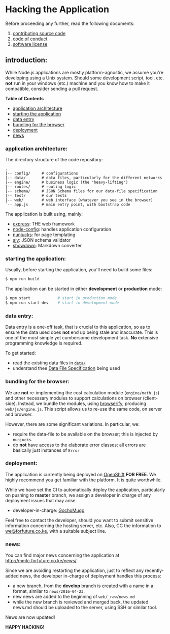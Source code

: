 # Hacking the Application

Before proceeding any further, read the following documents:

1. [contributing source code][contrib]
1. [code of conduct][coc]
1. [software license][license]

[contrib]:https://github.com/forfuturellc/workflow/blob/master/CONTRIBUTING.md
[coc]:https://github.com/forfuturellc/workflow/blob/master/CODE_OF_CONDUCT.md
[license]:https://github.com/forfuturellc/mmtc-ke/blob/master/LICENSE.txt


## introduction:

While Node.js applications are mostly platform-agnostic, we assume you're
developing using a Unix system. Should some development script, tool, etc.
**not** run in your windows (etc.) machine and you know how to make it
compatible, consider sending a pull request.

**Table of Contents**

* [application architecture](#arch)
* [starting the application](#start)
* [data entry](#data-entry)
* [bundling for the browser](#browser-bundle)
* [deployment](#deploy)
* [news](#news)


<a name="arch"></a>
### application architecture:

The directory structure of the code repository:

```
.
|-- config/     # configurations
|-- data/       # data files, particularly for the different networks
|-- engine/     # business logic (the "heavy-lifting")
|-- routes/     # routing logic
|-- schema/     # JSON Schema files for our data-file specification
|-- test/       # our tests
|-- web/        # web interface (whatever you see in the browser)
`-- app.js      # main entry point, with bootstrap code
```

The application is built using, mainly:

* [express][express]: THE web framework
* [node-config][node-config]: handles application configuration
* [nunjucks][nunjucks]: for page templating
* [ajv][ajv]: JSON schema validator
* [showdown][showdown]: Markdown converter

[express]:http://expressjs.com/
[node-config]:https://github.com/lorenwest/node-config
[nunjucks]:https://mozilla.github.io/nunjucks
[ajv]:https://github.com/epoberezkin/ajv
[showdown]:https://showdownjs.github.io/showdown/


<a name="start"></a>
### starting the application:

Usually, before starting the application, you'll need to build some
files:

```bash
$ npm run build
```

The application can be started in either **development** or **production**
mode:

```bash
$ npm start            # start in production mode
$ npm run start-dev    # start in development mode
```


<a name="data-entry"></a>
### data entry:

Data entry is a one-off task, that is crucial to this application, so as to
ensure the data used does **not** end up being stale and inaccurate. This
is one of the most simple yet cumbersome development task. **No**
extensive programming knowledge is required.

To get started:

* read the existing data files in [`data/`][data]
* understand thee [Data File Specification][spec] being used

[data]:https://github.com/forfuturellc/mmtc-ke/blob/master/data/
[spec]:https://github.com/forfuturellc/mmtc-ke/blob/master/data/SPEC.md


<a name="browser-bundle"></a>
### bundling for the browser:

We are **not** re-implementing the cost calculation module (`engine/math.js`)
and other necessary modules to support calculations on browser
(client-side). Instead, we bundle the modules, using
[browserify][browserify], producing `web/js/engine.js`. This script allows
us to re-use the same code, on server and browser.

However, there are some significant variations. In particular, we:

* require the data-file to be available on the browser; this is
  injected by `nunjucks`.
* do **not** have access to the elaborate error classes; all errors are
  basically just instances of `Error`

[browserify]:https://github.com/substack/node-browserify#readme


<a name="deploy"></a>
### deployment:

The application is currently being deployed on [OpenShift][openshift]
**FOR FREE**. We highly recommend you get familiar with the platform.
It is quite worthwhile.

While we have set the CI to automatically deploy the application,
particularly on pushing to **master** branch, we assign a developer
in charge of any deployment issues that may arise.

* developer-in-charge: [GochoMugo](https://github.com/GochoMugo)

Feel free to contact the developer, should you want to submit sensitive
information concerning the hosting server, etc. Also, CC the information
to we@forfuture.co.ke, with a suitable subject line.

[openshift]:http://openshift.redhat.com/


<a name="news"></a>
### news:

You can find major news concerning the application at
http://mmtc.forfuture.co.ke/news/.

Since we are avoiding restarting the application, just to reflect any
recently-added news, the developer in-charge of deployment handles this
process:

* a new branch, from the **develop** branch is created with a name
  in a format, similar to `news/2016-04-23`.
* new news are added to the beginning of `web/_raw/news.md`
* while the new branch is reviewed and merged back, the updated news.md
  should be uploaded to the server, using SSH or similar tool.

News are now updated!


**HAPPY HACKING!**
